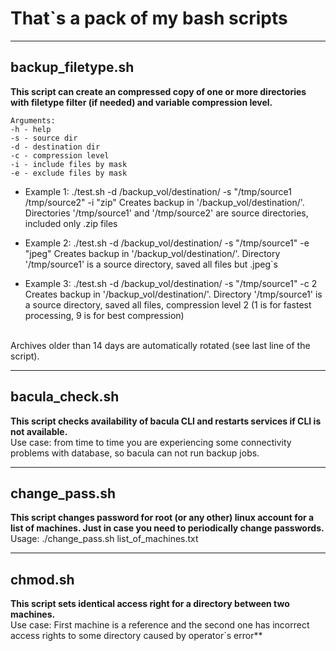 # That`s a pack of my bash scripts
____
## backup_filetype.sh ##

**This script can create an compressed copy of one or more directories with filetype filter (if needed) and variable compression level.**

```
Arguments:
-h - help
-s - source dir
-d - destination dir
-c - compression level
-i - include files by mask
-e - exclude files by mask
```

* Example 1: ./test.sh -d /backup_vol/destination/ -s "/tmp/source1 /tmp/source2" -i "zip"
Creates backup in '/backup_vol/destination/'. Directories '/tmp/source1' and '/tmp/source2' are source directories, included only .zip files

* Example 2: ./test.sh -d /backup_vol/destination/ -s "/tmp/source1" -e "jpeg"
Creates backup in '/backup_vol/destination/'. Directory '/tmp/source1' is a source directory, saved all files but .jpeg`s

* Example 3: ./test.sh -d /backup_vol/destination/ -s "/tmp/source1" -c 2
Creates backup in '/backup_vol/destination/'. Directory '/tmp/source1' is a source directory, saved all files, compression level 2 (1 is for fastest processing, 9 is for best compression)
 <br />
Archives older than 14 days are automatically rotated (see last line of the script).

____
## bacula_check.sh ##

**This script checks availability of bacula CLI and restarts services if CLI is not available.**  <br />
Use case: from time to time you are experiencing some connectivity problems with database, so bacula can not run backup jobs.

____
## change_pass.sh ##
**This script changes password for root (or any other) linux account for a list of machines. Just in case you need to periodically change passwords.** <br />
Usage: ./change_pass.sh list_of_machines.txt

____
## chmod.sh
**This script sets identical access right for a directory between two machines.** <br />
Use case: First machine is a reference and the second one has incorrect access rights to some directory caused by operator`s error**
